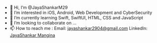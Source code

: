 - 👋 Hi, I’m @JayaShankarM29
- 👀 I’m interested in iOS, Android, Web Development and CyberSecurity
- 🌱 I’m currently learning Swift, SwiftUI, HTML, CSS and JavaScript
- 💞️ I’m looking to collaborate on ...
- 📫 How to reach me : 
     Email: jayashankar2904@gmail.com
     LinkedIn: [JayaShankar Mangina](https://www.linkedin.com/in/jayashankarmangina/)

<!---
JayaShankarM29/JayaShankarM29 is a ✨ special ✨ repository because its `README.md` (this file) appears on your GitHub profile.
You can click the Preview link to take a look at your changes.
--->
